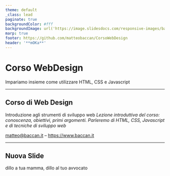 ```yaml
---
theme: default
_class: lead
paginate: true
backgroundColor: #fff
backgroundImage: url('https://image.slidesdocs.com/responsive-images/background/geometric-funny-alphabet-education-colorful-cute-letters-powerpoint-background_ba877b436a__960_540.jpg')
marp: true
footer: https://github.com/matteobaccan/CorsoWebDesign
header: '**mOKa**'
---
```


# Corso WebDesign

Impariamo insieme come utilizzare HTML, CSS e Javascript



<!-- _paginate: false -->
<!-- _footer: "" -->
<!-- style: "
img[alt~='center'] {
  display: block;
  margin: 0 auto;
}
" -->

---

## Corso di Web Design

Introduzione agli strumenti di sviluppo web
_Lezione introduttiva del corso: conoscenza, obiettivi, primi argomenti.
Parleremo di HTML, CSS, Javascript e di tecniche di sviluppo web_

matteo@baccan.it – <https://www.baccan.it>

---

## Nuova Slide

dillo a tua mamma, dillo al tuo avvocato
